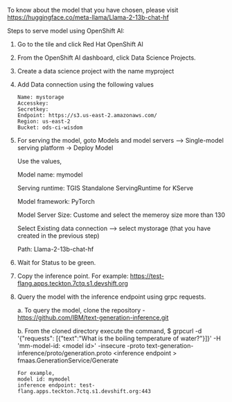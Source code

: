 To know about the model that you have chosen, please visit https://huggingface.co/meta-llama/Llama-2-13b-chat-hf

Steps to serve model using OpenShift AI:

1. Go to the tile and click Red Hat OpenShift AI
2. From the OpenShift AI dashboard, click Data Science Projects.
3. Create a data science project with the name myproject
4. Add Data connection using the following values
   
       Name: mystorage
       Accesskey: 
       Secretkey:
       Endpoint: https://s3.us-east-2.amazonaws.com/
       Region: us-east-2
       Bucket: ods-ci-wisdom

6. For serving the model, goto Models and model servers --> Single-model serving platform -> Deploy Model

     Use the values,
   
     Model name: mymodel
   
     Serving runtime: TGIS Standalone ServingRuntime for KServe
   
     Model framework: PyTorch
   
     Model Server Size: Custome and select the memeroy size more than 130
   
     Select Existing data connection --> select mystorage (that you have created in the previous step)
   
     Path: Llama-2-13b-chat-hf

8. Wait for Status to be green.

9. Copy the inference point. For example:  https://test-flang.apps.teckton.7ctq.s1.devshift.org
10. Query the model with the inference endpoint using grpc requests.
    
    a. To query the model, clone the repository - https://github.com/IBM/text-generation-inference.git
   
    b. From the cloned directory execute the command,
        $ grpcurl -d  '{"requests": [{"text":"What is the boiling temperature of water?"}]}' -H 'mm-model-id: \<model id\>' -insecure -proto text-generation-inference/proto/generation.proto \<inference endpoint \> fmaas.GenerationService/Generate
     
        For example,
        model id: mymodel
        inference endpoint: test-flang.apps.teckton.7ctq.s1.devshift.org:443

